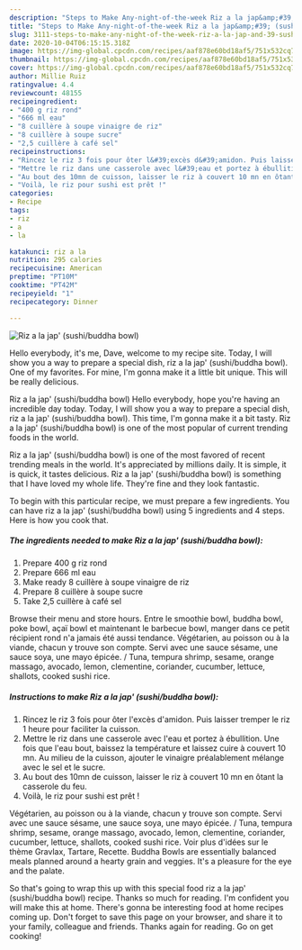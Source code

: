 ```yaml
---
description: "Steps to Make Any-night-of-the-week Riz a la jap&amp;#39; (sushi/buddha bowl)"
title: "Steps to Make Any-night-of-the-week Riz a la jap&amp;#39; (sushi/buddha bowl)"
slug: 3111-steps-to-make-any-night-of-the-week-riz-a-la-jap-and-39-sushi-buddha-bowl
date: 2020-10-04T06:15:15.318Z
image: https://img-global.cpcdn.com/recipes/aaf878e60bd18af5/751x532cq70/riz-a-la-jap-sushibuddha-bowl-photo-principale-de-la-recette.jpg
thumbnail: https://img-global.cpcdn.com/recipes/aaf878e60bd18af5/751x532cq70/riz-a-la-jap-sushibuddha-bowl-photo-principale-de-la-recette.jpg
cover: https://img-global.cpcdn.com/recipes/aaf878e60bd18af5/751x532cq70/riz-a-la-jap-sushibuddha-bowl-photo-principale-de-la-recette.jpg
author: Millie Ruiz
ratingvalue: 4.4
reviewcount: 48155
recipeingredient:
- "400 g riz rond"
- "666 ml eau"
- "8 cuillère à soupe vinaigre de riz"
- "8 cuillère à soupe sucre"
- "2,5 cuillère à café sel"
recipeinstructions:
- "Rincez le riz 3 fois pour ôter l&#39;excès d&#39;amidon. Puis laisser tremper le riz 1 heure pour faciliter la cuisson."
- "Mettre le riz dans une casserole avec l&#39;eau et portez à ébullition. Une fois que l&#39;eau bout, baissez la température et laissez cuire à couvert 10 mn. Au milieu de la cuisson, ajouter le vinaigre préalablement mélange avec le sel et le sucre."
- "Au bout des 10mn de cuisson, laisser le riz à couvert 10 mn en ôtant la casserole du feu."
- "Voilà, le riz pour sushi est prêt !"
categories:
- Recipe
tags:
- riz
- a
- la

katakunci: riz a la 
nutrition: 295 calories
recipecuisine: American
preptime: "PT10M"
cooktime: "PT42M"
recipeyield: "1"
recipecategory: Dinner

---
```



![Riz a la jap&#39; (sushi/buddha bowl)](https://img-global.cpcdn.com/recipes/aaf878e60bd18af5/751x532cq70/riz-a-la-jap-sushibuddha-bowl-photo-principale-de-la-recette.jpg)

Hello everybody, it's me, Dave, welcome to my recipe site. Today, I will show you a way to prepare a special dish, riz a la jap&#39; (sushi/buddha bowl). One of my favorites. For mine, I'm gonna make it a little bit unique. This will be really delicious.

Riz a la jap&#39; (sushi/buddha bowl) Hello everybody, hope you&#39;re having an incredible day today. Today, I will show you a way to prepare a special dish, riz a la jap&#39; (sushi/buddha bowl). This time, I&#39;m gonna make it a bit tasty. Riz a la jap&#39; (sushi/buddha bowl) is one of the most popular of current trending foods in the world.

Riz a la jap&#39; (sushi/buddha bowl) is one of the most favored of recent trending meals in the world. It's appreciated by millions daily. It is simple, it is quick, it tastes delicious. Riz a la jap&#39; (sushi/buddha bowl) is something that I have loved my whole life. They're fine and they look fantastic.


To begin with this particular recipe, we must prepare a few ingredients. You can have riz a la jap&#39; (sushi/buddha bowl) using 5 ingredients and 4 steps. Here is how you cook that.

<!--inarticleads1-->

##### The ingredients needed to make Riz a la jap&#39; (sushi/buddha bowl):

1. Prepare 400 g riz rond
1. Prepare 666 ml eau
1. Make ready 8 cuillère à soupe vinaigre de riz
1. Prepare 8 cuillère à soupe sucre
1. Take 2,5 cuillère à café sel


Browse their menu and store hours. Entre le smoothie bowl, buddha bowl, poke bowl, açaï bowl et maintenant le barbecue bowl, manger dans ce petit récipient rond n&#39;a jamais été aussi tendance. Végétarien, au poisson ou à la viande, chacun y trouve son compte. Servi avec une sauce sésame, une sauce soya, une mayo épicée. / Tuna, tempura shrimp, sesame, orange massago, avocado, lemon, clementine, coriander, cucumber, lettuce, shallots, cooked sushi rice. 

<!--inarticleads2-->

##### Instructions to make Riz a la jap&#39; (sushi/buddha bowl):

1. Rincez le riz 3 fois pour ôter l&#39;excès d&#39;amidon. Puis laisser tremper le riz 1 heure pour faciliter la cuisson.
1. Mettre le riz dans une casserole avec l&#39;eau et portez à ébullition. Une fois que l&#39;eau bout, baissez la température et laissez cuire à couvert 10 mn. Au milieu de la cuisson, ajouter le vinaigre préalablement mélange avec le sel et le sucre.
1. Au bout des 10mn de cuisson, laisser le riz à couvert 10 mn en ôtant la casserole du feu.
1. Voilà, le riz pour sushi est prêt !


Végétarien, au poisson ou à la viande, chacun y trouve son compte. Servi avec une sauce sésame, une sauce soya, une mayo épicée. / Tuna, tempura shrimp, sesame, orange massago, avocado, lemon, clementine, coriander, cucumber, lettuce, shallots, cooked sushi rice. Voir plus d&#39;idées sur le thème Gravlax, Tartare, Recette. Buddha Bowls are essentially balanced meals planned around a hearty grain and veggies. It&#39;s a pleasure for the eye and the palate. 

So that's going to wrap this up with this special food riz a la jap&#39; (sushi/buddha bowl) recipe. Thanks so much for reading. I'm confident you will make this at home. There's gonna be interesting food at home recipes coming up. Don't forget to save this page on your browser, and share it to your family, colleague and friends. Thanks again for reading. Go on get cooking!
